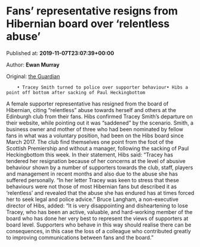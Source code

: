 
# Fans’ representative resigns from Hibernian board over ‘relentless abuse’

Published at: **2019-11-07T23:07:39+00:00**

Author: **Ewan Murray**

Original: [the Guardian](https://www.theguardian.com/football/2019/nov/07/fans-representative-resigns-hibernian-board-abuse-tracey-smith)


        • Tracey Smith turned to police over supporter behaviour• Hibs a point off bottom after sacking of Paul Heckingbottom
      
A female supporter representative has resigned from the board of Hibernian, citing “relentless” abuse towards herself and others at the Edinburgh club from their fans. Hibs confirmed Tracey Smith’s departure on their website, while pointing out it was “saddened” by the scenario.
Smith, a business owner and mother of three who had been nominated by fellow fans in what was a voluntary position, had been on the Hibs board since March 2017. The club find themselves one point from the foot of the Scottish Premiership and without a manager, following the sacking of Paul Heckingbottom this week.
In their statement, Hibs said: “Tracey has tendered her resignation because of her concerns at the level of abusive behaviour shown by a number of supporters towards the club, staff, players and management in recent months and also due to the abuse she has suffered personally.
“In her letter Tracey was keen to stress that these behaviours were not those of most Hibernian fans but described it as ‘relentless’ and revealed that the abuse she has endured has at times forced her to seek legal and police advice.”
Bruce Langham, a non-executive director of Hibs, added: “It is very disappointing and disheartening to lose Tracey, who has been an active, valuable, and hard-working member of the board who has done her very best to represent the views of supporters at board level. Supporters who behave in this way should realise there can be consequences, in this case the loss of a colleague who contributed greatly to improving communications between fans and the board.”
